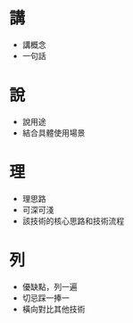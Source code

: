 # 講
- 講概念
- 一句話

# 說
- 說用途
- 結合具體使用場景

# 理
- 理思路
- 可深可淺
- 該技術的核心思路和技術流程

# 列
- 優缺點，列一遍
- 切忌踩一捧一
- 橫向對比其他技術
